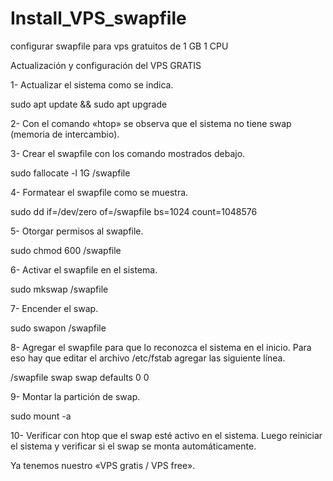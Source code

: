 # Install_VPS_swapfile
configurar swapfile para vps gratuitos de 1 GB  1 CPU 

Actualización y configuración del VPS GRATIS

1- Actualizar el sistema como se indica.

sudo apt update && sudo apt upgrade

2- Con el comando «htop» se observa que el sistema no tiene swap (memoria de intercambio).

3- Crear el swapfile con los comando mostrados debajo.

sudo fallocate -l 1G /swapfile

4- Formatear el swapfile como se muestra.

sudo dd if=/dev/zero of=/swapfile bs=1024 count=1048576

5- Otorgar permisos al swapfile.

sudo chmod 600 /swapfile

6- Activar el swapfile en el sistema.

sudo mkswap /swapfile

7- Encender el swap.

sudo swapon /swapfile

8- Agregar el swapfile para que lo reconozca el sistema en el inicio. Para eso hay que editar el archivo /etc/fstab agregar las siguiente línea.

/swapfile swap swap defaults 0 0

9- Montar la partición de swap.

sudo mount -a

10- Verificar con htop que el swap esté activo en el sistema. Luego reiniciar el sistema y verificar si el swap se monta automáticamente.

Ya tenemos nuestro «VPS gratis / VPS free».
